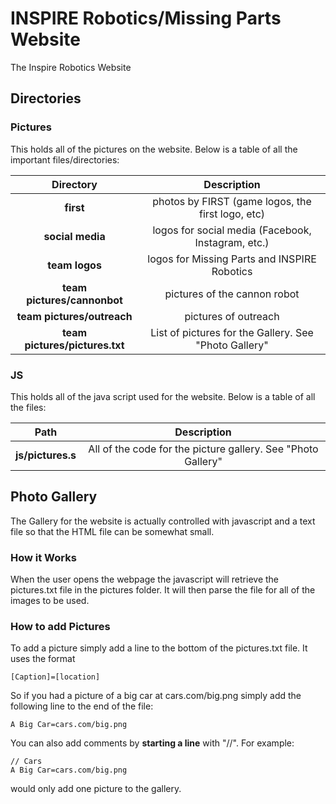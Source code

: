 
# INSPIRE Robotics/Missing Parts Website

The Inspire Robotics Website

## Directories

### Pictures
This holds all of the pictures on the website.
Below is a table of all the important files/directories:

| Directory    | Description   |
|:-------------:|:-------------:|
|**first**| photos by FIRST (game logos, the first logo, etc)|
|**social media**|logos for social media (Facebook, Instagram, etc.)|
|**team logos**|logos for Missing Parts and INSPIRE Robotics|
|**team pictures/cannonbot**| pictures of the cannon robot|
|**team pictures/outreach**|pictures of outreach|
|**team pictures/pictures.txt**|List of pictures for the Gallery. See "Photo Gallery"|

### JS

This holds all of the java script used for the website. Below is a table of all the files:

| Path    | Description   |
|:-------------:|:-------------:|
|**js/pictures.s**|All of the code for the picture gallery. See "Photo Gallery"|

## Photo Gallery
The Gallery for the website is actually controlled with javascript and a text file so that the HTML file can be somewhat small.

### How it Works
When the user opens the webpage the javascript will retrieve the pictures.txt file in the pictures folder. It will then parse the file for all of the images to be used. 

### How to add Pictures
To add a picture simply add a line to the bottom of the pictures.txt file. It uses the format
```
[Caption]=[location]
```
So if you had a picture of a big car at cars.com/big.png
simply add the following line to the end of the file:
```
A Big Car=cars.com/big.png
```

You can also add comments by **starting a line** with "//". For example:
```
// Cars
A Big Car=cars.com/big.png
```
would only add one picture to the gallery.

